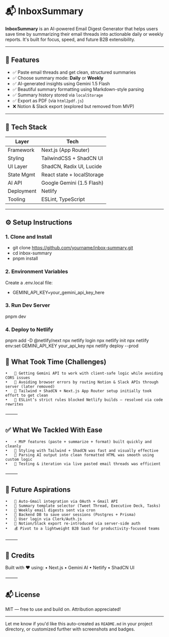 # 📬 InboxSummary

**InboxSummary** is an AI-powered Email Digest Generator that helps users save time by summarizing their email threads into actionable daily or weekly reports. It's built for focus, speed, and future B2B extensibility.

---

## 🚀 Features

- ✅ Paste email threads and get clean, structured summaries
- ✅ Choose summary mode: **Daily** or **Weekly**
- ✅ AI-generated insights using Gemini 1.5 Flash
- ✅ Beautiful summary formatting using Markdown-style parsing
- ✅ Summary history stored via `localStorage`
- ✅ Export as PDF (via `html2pdf.js`)
- ❌ Notion & Slack export (explored but removed from MVP)

---

## 🧠 Tech Stack

| Layer        | Tech                       |
|--------------|----------------------------|
| Framework    | Next.js (App Router)       |
| Styling      | TailwindCSS + ShadCN UI    |
| UI Layer     | ShadCN, Radix UI, Lucide   |
| State Mgmt   | React state + localStorage |
| AI API       | Google Gemini (1.5 Flash)  |
| Deployment   | Netlify                    |
| Tooling      | ESLint, TypeScript         |

---

## ⚙️ Setup Instructions

### 1. Clone and Install

* git clone https://github.com/yourname/inbox-summary.git
* cd inbox-summary
* pnpm install

### 2. Environment Variables

Create a .env.local file:
* GEMINI_API_KEY=your_gemini_api_key_here

### 3. Run Dev Server

pnpm dev 

### 4. Deploy to Netlify

pnpm add -D @netlify/next
npx netlify login
npx netlify init
npx netlify env:set GEMINI_API_KEY your_api_key
npx netlify deploy --prod


## 🧩 What Took Time (Challenges)
	•	🧠 Getting Gemini API to work with client-safe logic while avoiding CORS issues
	•	🔐 Avoiding browser errors by routing Notion & Slack APIs through server (later removed)
	•	🔧 Tailwind + ShadCN + Next.js App Router setup initially took effort to get clean
	•	🐛 ESLint’s strict rules blocked Netlify builds — resolved via code rewrites

⸻

## ✅ What We Tackled With Ease
	•	⚡ MVP features (paste + summarize + format) built quickly and cleanly
	•	🎨 Styling with Tailwind + ShadCN was fast and visually effective
	•	🧠 Parsing AI output into clean formatted HTML was smooth using custom logic
	•	🧪 Testing & iteration via live pasted email threads was efficient

⸻

## 🔭 Future Aspirations
	•	🧠 Auto-Gmail integration via OAuth + Gmail API
	•	🧵 Summary template selector (Tweet Thread, Executive Deck, Tasks)
	•	🔁 Weekly email digests sent via cron
	•	💾 Backend DB to save user sessions (Postgres + Prisma)
	•	🔐 User login via Clerk/Auth.js
	•	📒 Notion/Slack export re-introduced via server-side auth
	•	💰 Pivot to a lightweight B2B SaaS for productivity-focused teams

⸻

## 🤝 Credits

Built with ❤️ using:
	•	Next.js
	•	Gemini AI
	•	Netlify
	•	ShadCN UI

⸻

## 📬 License

MIT — free to use and build on. Attribution appreciated!

---

Let me know if you'd like this auto-created as `README.md` in your project directory, or customized further with screenshots and badges.


